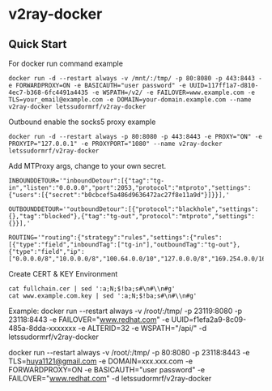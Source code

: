# v2ray-docker

Quick Start
-----------

For docker run command example

    docker run -d --restart always -v /mnt/:/tmp/ -p 80:8080 -p 443:8443 -e FORWARDPROXY=ON -e BASICAUTH="user password" -e UUID=117ff1a7-d810-4ec7-b368-6fc4491a4435 -e WSPATH=/v2/ -e FAILOVER=www.example.com -e TLS=your_email@example.com -e DOMAIN=your-domain.example.com --name v2ray-docker letssudormrf/v2ray-docker

Outbound enable the socks5 proxy example

    docker run -d --restart always -p 80:8080 -p 443:8443 -e PROXY="ON" -e PROXYIP="127.0.0.1" -e PROXYPORT="1080" --name v2ray-docker letssudormrf/v2ray-docker

Add MTProxy args, change to your own secret.

```
INBOUNDDETOUR='"inboundDetour":[{"tag":"tg-in","listen":"0.0.0.0","port":2053,"protocol":"mtproto","settings":{"users":[{"secret":"b0cbcef5a486d9636472ac27f8e11a9d"}]}}],'

OUTBOUNDDETOUR='"outboundDetour":[{"protocol":"blackhole","settings":{},"tag":"blocked"},{"tag":"tg-out","protocol":"mtproto","settings":{}}],'

ROUTING='"routing":{"strategy":"rules","settings":{"rules":[{"type":"field","inboundTag":["tg-in"],"outboundTag":"tg-out"},{"type":"field","ip":["0.0.0.0/8","10.0.0.0/8","100.64.0.0/10","127.0.0.0/8","169.254.0.0/16","172.16.0.0/12","192.0.0.0/24","192.0.2.0/24","192.168.0.0/16","198.18.0.0/15","198.51.100.0/24","203.0.113.0/24","::1/128","fc00::/7","fe80::/10"],"outboundTag":"blocked"}]}},'
```

Create CERT & KEY Environment

    cat fullchain.cer | sed ':a;N;$!ba;s#\n#\\n#g'
    cat www.example.com.key | sed ':a;N;$!ba;s#\n#\\n#g'
Example:
docker run --restart always -v /root/:/tmp/ -p 23119:8080 -p 23118:8443 -e FAILOVER="www.redhat.com" -e UUID=f1efa2a9-8c09-485a-8dda-xxxxxxx -e ALTERID=32 -e WSPATH="/api/" -d letssudormrf/v2ray-docker

docker run --restart always -v /root/:/tmp/ -p 80:8080 -p 23118:8443 -e TLS=huya1121@gmail.com -e DOMAIN=xxx.xxx.com -e FORWARDPROXY=ON -e BASICAUTH="user password"  -e FAILOVER="www.redhat.com" -d letssudormrf/v2ray-docker

